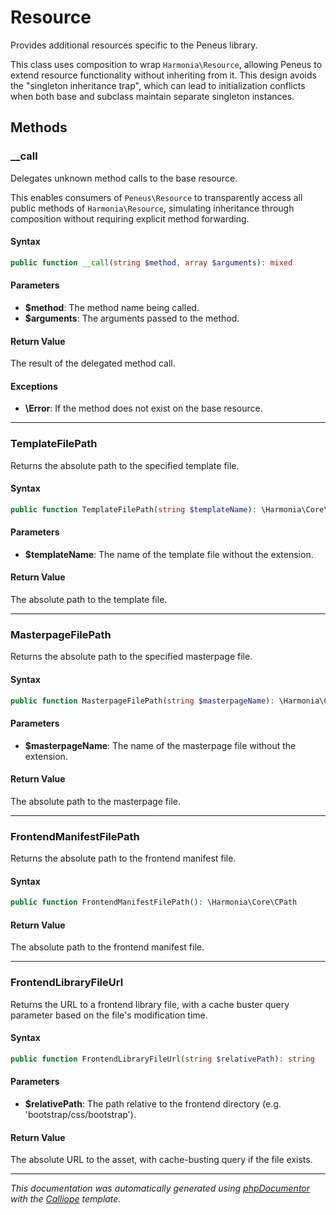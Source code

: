 # Resource

Provides additional resources specific to the Peneus library.

This class uses composition to wrap `Harmonia\Resource`, allowing Peneus to
extend resource functionality without inheriting from it. This design avoids
the "singleton inheritance trap", which can lead to initialization conflicts
when both base and subclass maintain separate singleton instances.

## Methods

### __call

Delegates unknown method calls to the base resource.

This enables consumers of `Peneus\Resource` to transparently access all
public methods of `Harmonia\Resource`, simulating inheritance through
composition without requiring explicit method forwarding.

#### Syntax

```php
public function __call(string $method, array $arguments): mixed
```

#### Parameters

- **$method**: The method name being called.
- **$arguments**: The arguments passed to the method.

#### Return Value

The result of the delegated method call.

#### Exceptions

- **\Error**: If the method does not exist on the base resource.

---

### TemplateFilePath

Returns the absolute path to the specified template file.

#### Syntax

```php
public function TemplateFilePath(string $templateName): \Harmonia\Core\CPath
```

#### Parameters

- **$templateName**: The name of the template file without the extension.

#### Return Value

The absolute path to the template file.

---

### MasterpageFilePath

Returns the absolute path to the specified masterpage file.

#### Syntax

```php
public function MasterpageFilePath(string $masterpageName): \Harmonia\Core\CPath
```

#### Parameters

- **$masterpageName**: The name of the masterpage file without the extension.

#### Return Value

The absolute path to the masterpage file.

---

### FrontendManifestFilePath

Returns the absolute path to the frontend manifest file.

#### Syntax

```php
public function FrontendManifestFilePath(): \Harmonia\Core\CPath
```

#### Return Value

The absolute path to the frontend manifest file.

---

### FrontendLibraryFileUrl

Returns the URL to a frontend library file, with a cache buster query
parameter based on the file's modification time.

#### Syntax

```php
public function FrontendLibraryFileUrl(string $relativePath): string
```

#### Parameters

- **$relativePath**: The path relative to the frontend directory (e.g. 'bootstrap/css/bootstrap').

#### Return Value

The absolute URL to the asset, with cache-busting query if the file exists.

---

*This documentation was automatically generated using [phpDocumentor](http://www.phpdoc.org/) with the [Calliope](https://github.com/DaphneWebFramework/Calliope) template.*
